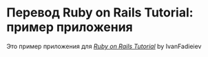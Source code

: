 # Перевод Ruby on Rails Tutorial: пример приложения

Это пример приложения для
[*Ruby on Rails Tutorial*](http://railstutorial.org/)
by IvanFadieiev
